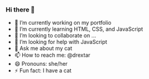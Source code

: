 ### Hi there 👋

- 🔭 I’m currently working on my portfolio
- 🌱 I’m currently learning HTML, CSS, and JavaScript
- 👯 I’m looking to collaborate on ...
- 🤔 I’m looking for help with JavaScript
- 💬 Ask me about my cat
- 📫 How to reach me: @drextar
- 😄 Pronouns: she/her
- ⚡ Fun fact: I have a cat
